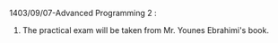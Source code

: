 1403/09/07-Advanced Programming 2 :
1. The practical exam will be taken from Mr. Younes Ebrahimi's book.
